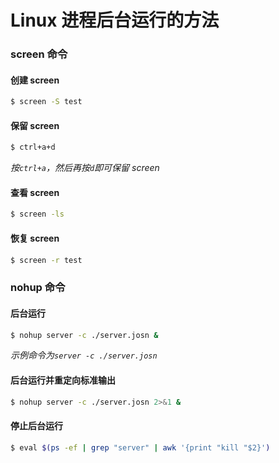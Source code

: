 # Linux 进程后台运行的方法

### screen 命令
#### 创建 screen
```bash
$ screen -S test
```
#### 保留 screen
```bash
$ ctrl+a+d
```
*按`ctrl+a`，然后再按`d`即可保留 screen*
#### 查看 screen
```bash
$ screen -ls
```
#### 恢复 screen
```bash
$ screen -r test
```
### nohup 命令
#### 后台运行
```bash
$ nohup server -c ./server.josn &
```
*示例命令为`server -c ./server.josn`*

#### 后台运行并重定向标准输出
```bash
$ nohup server -c ./server.josn 2>&1 &
```
#### 停止后台运行
```bash
$ eval $(ps -ef | grep "server" | awk '{print "kill "$2}')
```
